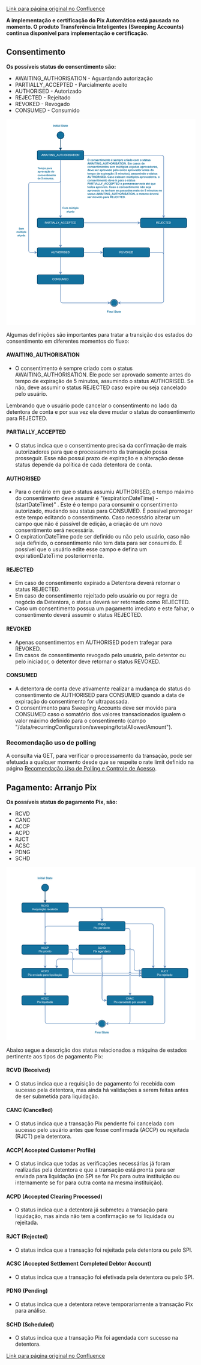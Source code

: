 [Link para página original no Confluence](https://openfinancebrasil.atlassian.net/wiki/spaces/OF/pages/264176093)

**A implementação e certificação do Pix Automático está pausada no momento. O produto Transferência Inteligentes (Sweeping Accounts) continua disponível para implementação e certificação.**

## **Consentimento**

**Os possíveis status do consentimento são:**

- AWAITING\_AUTHORISATION - Aguardando autorização
- PARTIALLY\_ACCEPTED - Parcialmente aceito
- AUTHORISED - Autorizado
- REJECTED - Rejeitado
- REVOKED - Revogado
- CONSUMED - Consumido

![att264176105](M%c3%a1quina%20de%20Estados%20-%20v1.0.0-rc.1%20-%20[SV]%20Pagamentos%20Autom%c3%a1ticos/attachments/image-20231106-150119.png)

Algumas definições são importantes para tratar a transição dos estados do consentimento em diferentes momentos do fluxo:

#### AWAITING\_AUTHORISATION

- O consentimento é sempre criado com o status AWAITING\_AUTHORISATION. Ele pode ser aprovado somente antes do tempo de expiração de 5 minutos, assumindo o status AUTHORISED. Se não, deve assumir o status REJECTED caso expire ou seja cancelado pelo usuário.

Lembrando que o usuário pode cancelar o consentimento no lado da detentora de conta e por sua vez ela deve mudar o status do consentimento para REJECTED.

#### PARTIALLY\_ACCEPTED

- O status indica que o consentimento precisa da confirmação de mais autorizadores para que o processamento da transação possa prosseguir. Esse não possui prazo de expiração e a alteração desse status depende da política de cada detentora de conta.

#### AUTHORISED

- Para o cenário em que o status assumiu AUTHORISED, o tempo máximo do consentimento deve assumir é "(expirationDateTime) - (startDateTime)" . Este é o tempo para consumir o consentimento autorizado, mudando seu status para CONSUMED. É possível prorrogar este tempo editando o consentimento. Caso necessário alterar um campo que não é passível de edição, a criação de um novo consentimento será necessária.
- O expirationDateTime pode ser definido ou não pelo usuário, caso não seja definido, o consentimento não tem data para ser consumido. É possível que o usuário edite esse campo e defina um expirationDateTime posteriormente.

#### REJECTED

- Em caso de consentimento expirado a Detentora deverá retornar o status REJECTED.
- Em caso de consentimento rejeitado pelo usuário ou por regra de negócio da Detentora, o status deverá ser retornado como REJECTED.
- Caso um consentimento possua um pagamento imediato e este falhar, o consentimento deverá assumir o status REJECTED.

#### REVOKED

- Apenas consentimentos em AUTHORISED podem trafegar para REVOKED.
- Em casos de consentimento revogado pelo usuário, pelo detentor ou pelo iniciador, o detentor deve retornar o status REVOKED.

#### CONSUMED

- A detentora de conta deve ativamente realizar a mudança do status do consentimento de AUTHORISED para CONSUMED quando a data de expiração do consentimento for ultrapassada.
- O consentimento para Sweeping Accounts deve ser movido para CONSUMED caso o somatório dos valores transacionados igualem o valor máximo definido para o consentimento (campo "/data/recurringConfiguration/sweeping/totalAllowedAmount").

### Recomendação uso de polling

A consulta via GET, para verificar o processamento da transação, pode ser efetuada a qualquer momento desde que se respeite o rate limit definido na página [Recomendação Uso de Polling e Controle de Acesso](../../../../../../../../OF/Open%20Finance%20Brasil/Especifica%c3%a7%c3%b5es%20de%20APIs/Servi%c3%a7os%20-%20SV/[SV]%20Inicia%c3%a7%c3%a3o%20de%20Pagamentos/[SV]%20API%20-%20Pagamentos%20Autom%c3%a1ticos/v1.0.0-rc.1%20%e2%80%93%20[SV]%20Pagamentos%20Autom%c3%a1ticos/Informa%c3%a7%c3%b5es%20Gerais%20-%20[SV]%20Pagamentos%20Autom%c3%a1ticos%20-%20v1.0.0-rc.1/Recomenda%c3%a7%c3%a3o%20Uso%20de%20Polling%20e%20Controle%20de%20Acesso%20-%20v1.0.0-rc.1%20-%20[SV]%20Pagamentos%20Autom%c3%a1ticos).

## **Pagamento: Arranjo Pix**

**Os possíveis status do pagamento Pix, são:**

- RCVD
- CANC
- ACCP
- ACPD
- RJCT
- ACSC
- PDNG
- SCHD

![att264176144](M%c3%a1quina%20de%20Estados%20-%20v1.0.0-rc.1%20-%20[SV]%20Pagamentos%20Autom%c3%a1ticos/attachments/image-20231122-132829.png)

Abaixo segue a descrição dos status relacionados a máquina de estados pertinente aos tipos de pagamento Pix:

#### RCVD (Received)

- O status indica que a requisição de pagamento foi recebida com sucesso pela detentora, mas ainda há validações a serem feitas antes de ser submetida para liquidação.

#### CANC (Cancelled)

- O status indica que a transação Pix pendente foi cancelada com sucesso pelo usuário antes que fosse confirmada (ACCP) ou rejeitada (RJCT) pela detentora.

#### ACCP( Accepted Customer Profile)

- O status indica que todas as verificações necessárias já foram realizadas pela detentora e que a transação está pronta para ser enviada para liquidação (no SPI se for Pix para outra instituição ou internamente se for para outra conta na mesma instituição).

#### ACPD (Accepted Clearing Processed)

- O status indica que a detentora já submeteu a transação para liquidação, mas ainda não tem a confirmação se foi liquidada ou rejeitada.

#### RJCT (Rejected)

- O status indica que a transação foi rejeitada pela detentora ou pelo SPI.

#### ACSC (Accepted Settlement Completed Debtor Account)

- O status indica que a transação foi efetivada pela detentora ou pelo SPI.

#### PDNG (Pending)

- O status indica que a detentora reteve temporariamente a transação Pix para análise.

#### SCHD (Scheduled)

- O status indica que a transação Pix foi agendada com sucesso na detentora.

[Link para página original no Confluence](https://openfinancebrasil.atlassian.net/wiki/spaces/OF/pages/264176093)